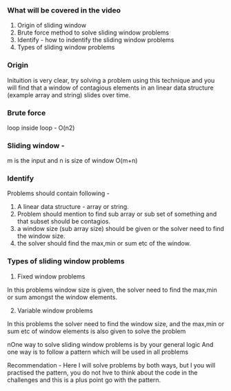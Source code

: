 ### What will be covered in the video

1. Origin of sliding window
2. Brute force method to solve sliding window problems
3. Identify - how to indentify the sliding window problems
4. Types of sliding window problems

### Origin

Inituition is very clear, try solving a problem using this technique and you will find that a window of contagious elements in an linear data structure (example array and string) slides over time.

### Brute force

loop inside loop - O(n2)

### Sliding window -

m is the input and n is size of window
O(m+n)

### Identify

Problems should contain following -

1. A linear data structure - array or string.
2. Problem should mention to find sub array or sub set of something and that subset should be contagios.
3. a window size (sub array size) should be given or the solver need to find the window size.
4. the solver should find the max,min or sum etc of the window.

### Types of sliding window problems

1. Fixed window problems

In this problems window size is given, the solver need to find the max,min or sum amongst the window elements.

2. Variable window problems

In this problems the solver need to find the window size, and the max,min or sum etc of window elements is also given to solve the problem

nOne way to solve sliding window problems is by your general logic
And one way is to follow a pattern which will be used in all problems

Recommendation -
Here I will solve problems by both ways, but I you will practised the pattern, you do not hve to think about the code
in the challenges and this is a plus point go with the pattern.
